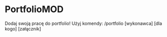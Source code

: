 # PortfolioMOD
Dodaj swoją pracę do portfolio! Użyj komendy: /portfolio [wykonawca] [dla kogo] [załącznik]
